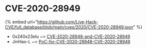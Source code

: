 # CVE-2020-28949
{% embed url="https://github.com/Live-Hack-CVE/full_database/blob/main/cves/2020/CVE-2020-28949.json" %}

* 0x240x23elu ~> [CVE-2020-28948-and-CVE-2020-28949](https://www.alice-snow.ru/2020/database/cve-2020-28949/cve-2020-28948-and-cve-2020-28949-0x240x23elu)
* JinHao-L ~> [PoC-for-CVE-2020-28948-CVE-2020-28949](https://www.alice-snow.ru/2020/database/cve-2020-28949/poc-for-cve-2020-28948-cve-2020-28949-jinhao-l)